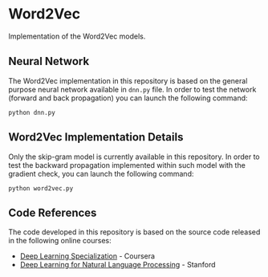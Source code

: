 # Word2Vec
Implementation of the Word2Vec models.

## Neural Network
The Word2Vec implementation in this repository is based on the general purpose neural network available in `dnn.py` file. In order to test the network (forward and back propagation) you can launch the following command:

```
python dnn.py
```

## Word2Vec Implementation Details
Only the skip-gram model is currently available in this repository. In order to test the backward propagation implemented within such model with the gradient check, you can launch the following command:

```
python word2vec.py
```

## Code References
The code developed in this repository is based on the source code released in the following online courses:
* [Deep Learning Specialization](https://www.coursera.org/specializations/deep-learning) - Coursera
* [Deep Learning for Natural Language Processing](http://cs224d.stanford.edu/) - Stanford
